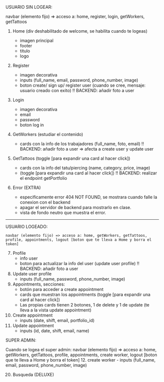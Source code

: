 USUARIO SIN LOGEAR:

   navbar (elemento fijo) => acceso a: home, register, login, getWorkers, getTattoos
1. Home (div deshabilitado de welcome, se habilita cuando te logeas)
    - imagen principal
    - footer
    - titulo
    - logo

2. Register
    - imagen decorativa
    - inputs (full_name, email, password, phone_number, image)
    - boton create/ sign up/ register user (cuando se cree, mensaje: usuario creado con exito)
    !! BACKEND: añadir foto a user

3. Login
    - imagen decorativa
    - email
    - password
    - boton log in

4. GetWorkers (estudiar el contenido)
    - cards con la info de los trabajadores (full_name, foto, email) 
    !! BACKEND: añadir foto a user => afecta a create user y update user

5. GetTattoos (toggle [para expandir una card al hacer click])
    - cards con la info del tatu/piercing (name, category, price, image)
    - (toggle [para expandir una card al hacer click])
    !! BACKEND: realizar el endpoint getPortfolio

6. Error (EXTRA)
    - especificamente error 404 NOT FOUND, se mostrara cuando falle la conexion con el backend
    - apagar el servidor de backend para mostrarlo en clase.
    - vista de fondo neutro que muestra el error.     

------------------------------------------------------------------------

USUARIO LOGEADO:

    navbar (elemento fijo) => acceso a: home, getWorkers, getTattoos, profile, appointments, logout [boton que te lleva a Home y borra el token]
7. Profile
    - info user
    - boton para actualizar la info del user (update user profile)
    !! BACKEND: añadir foto a user
8. Update user profile 
    - inputs (full_name, password, phone_number, image)
9. Appointments, secciones:
    - botón para acceder a create appointment
    - cards que muestran los appointments (toggle [para expandir una card al hacer click])
    - Las propias cards tienen 2 botones, 1 de delete y 1 de update (te lleva a la vista update appointment)
10. Create appointment
    - inputs (date, shift, email, portfolio_id)
11. Update appointment
    - inputs (id, date, shift, email, name)

SUPER ADMIN:

Cuando se logea el super admin:
    navbar (elemento fijo) => acceso a: home, getWorkers, getTattoos, profile, appointments, create worker, logout [boton que te lleva a Home y borra el token]
12. create worker
    - inputs (full_name, email, password, phone_number, image)

20. Busqueda (DELUXE)